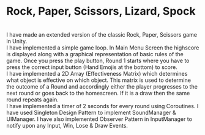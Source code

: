 # Rock, Paper, Scissors, Lizard, Spock
<br>
I have made an extended version of the classic Rock, Paper, Scissors game in Unity.
<br>
I have implemented a simple game loop. In Main Menu Screen the highscore is displayed along with a graphical representation of basic rules of the game. Once you press the play button, Round 1 starts where you have to press the correct input button (Hand Emojis at the bottom) to score. 
<br>
I have implemented a 2D Array (Effectiveness Matrix) which determines what object is effective on which object. This matrix is used to determine the outcome of a Round and accordingly either the player progresses to the next round or goes back to the homescreen. If it is a draw then the same round repeats again.
<br>
I have implemented a timer of 2 seconds for every round using Coroutines. I have used Singleton Design Pattern to implement SoundManager & UIManager. I have also implemented Observer Pattern in InputManager to notify upon any Input, Win, Lose & Draw Events.
